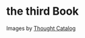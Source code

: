 # the third Book

Images by <a href="https://unsplash.com/@thoughtcatalog?utm_source=unsplash&utm_medium=referral&utm_content=creditCopyText">Thought Catalog</a>
